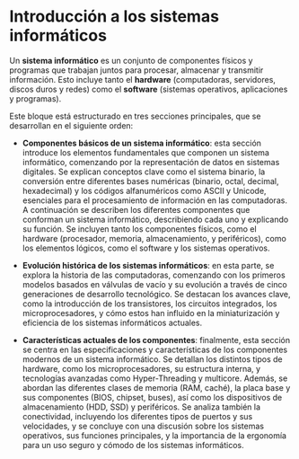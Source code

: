 # Introducción a los sistemas informáticos

Un **sistema informático** es un conjunto de componentes físicos y programas que trabajan juntos para procesar, almacenar y transmitir información. Esto incluye tanto el **hardware** (computadoras, servidores, discos duros y redes) como el **software** (sistemas operativos, aplicaciones y programas). 

Este bloque está estructurado en tres secciones principales, que se desarrollan en el siguiente orden: 

- **Componentes básicos de un sistema informático**: esta sección introduce los elementos fundamentales que componen un sistema informático, comenzando por la representación de datos en sistemas digitales. Se explican conceptos clave como el sistema binario, la conversión entre diferentes bases numéricas (binario, octal, decimal, hexadecimal) y los códigos alfanuméricos como ASCII y Unicode, esenciales para el procesamiento de información en las computadoras. A continuación se describen los diferentes componentes que conforman un sistema informático, describiendo cada uno y explicando su función. Se incluyen tanto los componentes físicos, como el hardware (procesador, memoria, almacenamiento, y periféricos), como los elementos lógicos, como el software y los sistemas operativos.

- **Evolución histórica de los sistemas informáticos**: en esta parte, se explora la historia de las computadoras, comenzando con los primeros modelos basados en válvulas de vacío y su evolución a través de cinco generaciones de desarrollo tecnológico. Se destacan los avances clave, como la introducción de los transistores, los circuitos integrados, los microprocesadores, y cómo estos han influido en la miniaturización y eficiencia de los sistemas informáticos actuales.

- **Características actuales de los componentes**: finalmente, esta sección se centra en las especificaciones y características de los componentes modernos de un sistema informático. Se detallan los distintos tipos de hardware, como los microprocesadores, su estructura interna, y tecnologías avanzadas como Hyper-Threading y multicore. Además, se abordan las diferentes clases de memoria (RAM, caché), la placa base y sus componentes (BIOS, chipset, buses), así como los dispositivos de almacenamiento (HDD, SSD) y periféricos. Se analiza también la conectividad, incluyendo los diferentes tipos de puertos y sus velocidades, y se concluye con una discusión sobre los sistemas operativos, sus funciones principales, y la importancia de la ergonomía para un uso seguro y cómodo de los sistemas informáticos.


